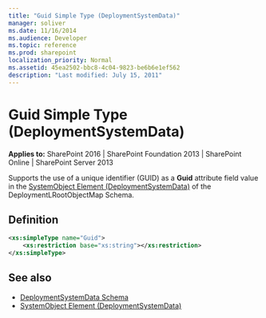 ```yaml
---
title: "Guid Simple Type (DeploymentSystemData)"
manager: soliver
ms.date: 11/16/2014
ms.audience: Developer
ms.topic: reference
ms.prod: sharepoint
localization_priority: Normal
ms.assetid: 45ea2502-bbc8-4c04-9823-be6b6e1ef562
description: "Last modified: July 15, 2011"
---
```


# Guid Simple Type (DeploymentSystemData)

**Applies to:** SharePoint 2016 | SharePoint Foundation 2013 | SharePoint Online | SharePoint Server 2013
  
Supports the use of a unique identifier (GUID) as a **Guid** attribute field value in the [SystemObject Element (DeploymentSystemData)](systemobject-element-deploymentsystemdata.md) of the DeploymentLRootObjectMap Schema. 

## Definition

```XML
<xs:simpleType name="Guid">
    <xs:restriction base="xs:string"></xs:restriction>
</xs:simpleType>

```

## See also

- [DeploymentSystemData Schema](deploymentsystemdata-schema.md)
- [SystemObject Element (DeploymentSystemData)](systemobject-element-deploymentsystemdata.md)

